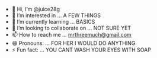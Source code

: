- 👋 Hi, I’m @juice28g
- 👀 I’m interested in ... A FEW THINGS
- 🌱 I’m currently learning ... BASICS
- 💞️ I’m looking to collaborate on ... NOT SURE YET
- 📫 How to reach me ... mrthreemuch@gmail.com
- 😄 Pronouns: ... FOR HER I WOULD DO ANYTHING
- ⚡ Fun fact: ... YOU CANT WASH YOUR EYES WITH SOAP 
